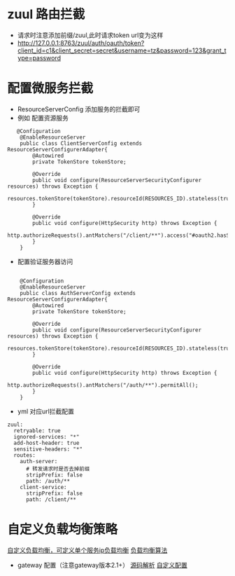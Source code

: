 # zuul 路由拦截
* 请求时注意添加前缀/zuul,此时请求token url变为这样
* http://127.0.0.1:8763/zuul/auth/oauth/token?client_id=c1&client_secret=secret&username=tz&password=123&grant_type=password

# 配置微服务拦截
* ResourceServerConfig 添加服务的拦截即可
* 例如 配置资源服务
```
   @Configuration
    @EnableResourceServer
    public class ClientServerConfig extends ResourceServerConfigurerAdapter{
        @Autowired
        private TokenStore tokenStore;

        @Override
        public void configure(ResourceServerSecurityConfigurer resources) throws Exception {
            resources.tokenStore(tokenStore).resourceId(RESOURCES_ID).stateless(true);
        }

        @Override
        public void configure(HttpSecurity http) throws Exception {
            http.authorizeRequests().antMatchers("/client/**").access("#oauth2.hasScope('ROLE_API')");
        }
    }
```
* 配置验证服务器访问
```

    @Configuration
    @EnableResourceServer
    public class AuthServerConfig extends ResourceServerConfigurerAdapter{
        @Autowired
        private TokenStore tokenStore;

        @Override
        public void configure(ResourceServerSecurityConfigurer resources) throws Exception {
            resources.tokenStore(tokenStore).resourceId(RESOURCES_ID).stateless(true);
        }

        @Override
        public void configure(HttpSecurity http) throws Exception {
            http.authorizeRequests().antMatchers("/auth/**").permitAll();
        }
    }
```
* yml 对应url拦截配置
```
zuul:
  retryable: true
  ignored-services: "*"
  add-host-header: true
  sensitive-headers: "*"
  routes:
    auth-server:
      # 转发请求时是否去掉前缀
      stripPrefix: false
      path: /auth/**
    client-service:
      stripPrefix: false
      path: /client/**
```
# 自定义负载均衡策略
 [自定义负载均衡，可定义单个服务ip负载均衡](https://blog.csdn.net/ypp91zr/article/details/88312708)
 [负载均衡算法](https://blog.csdn.net/ypp91zr/article/details/88270403)
 * gateway 配置（注意gateway版本2.1+）
 [源码解析](http://www.ranxiao.top/2019/06/20/spring-cloud-gateway-default-load-balancer-rule/)
 [自定义配置](https://www.cnblogs.com/wgslucky/p/10537561.html)
 
